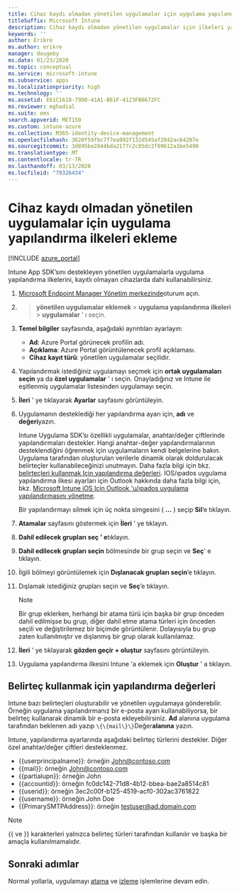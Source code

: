 ```yaml
---
title: Cihaz kaydı olmadan yönetilen uygulamalar için uygulama yapılandırma ilkeleri
titleSuffix: Microsoft Intune
description: Cihaz kaydı olmadan yönetilen uygulamalar için ilkeleri yapılandırmayı öğrenin.
keywords: ''
author: Erikre
ms.author: erikre
manager: dougeby
ms.date: 01/23/2020
ms.topic: conceptual
ms.service: microsoft-intune
ms.subservice: apps
ms.localizationpriority: high
ms.technology: ''
ms.assetid: E61C1618-79D0-41A1-B61F-4123FB6672FC
ms.reviewer: mghadial
ms.suite: ems
search.appverid: MET150
ms.custom: intune-azure
ms.collection: M365-identity-device-management
ms.openlocfilehash: 3620f59fbc7f7ea992f132d545af2842ac64207e
ms.sourcegitcommit: 3d895be2844bda2177c2c85dc2f09612a1be5490
ms.translationtype: MT
ms.contentlocale: tr-TR
ms.lasthandoff: 03/13/2020
ms.locfileid: "79326434"
---
```

# <a name="add-app-configuration-policies-for-managed-apps-without-device-enrollment"></a>Cihaz kaydı olmadan yönetilen uygulamalar için uygulama yapılandırma ilkeleri ekleme

[!INCLUDE [azure_portal](../includes/azure_portal.md)]

Intune App SDK’sını destekleyen yönetilen uygulamalarla uygulama yapılandırma ilkelerini, kayıtlı olmayan cihazlarda dahi kullanabilirsiniz. 

1. [Microsoft Endpoint Manager Yönetim merkezinde](https://go.microsoft.com/fwlink/?linkid=2109431)oturum açın.
2.  > **yönetilen uygulamalar** **eklemek** > **uygulama yapılandırma ilkeleri** > **uygulamalar** ' ı seçin.
3. **Temel bilgiler** sayfasında, aşağıdaki ayrıntıları ayarlayın:
    - **Ad**: Azure Portal görünecek profilin adı.
    - **Açıklama**: Azure Portal görüntülenecek profil açıklaması.
    - **Cihaz kayıt türü**: yönetilen uygulamalar seçilidir.
4. Yapılandırmak istediğiniz uygulamayı seçmek için **ortak uygulamaları seçin** ya da **özel uygulamalar** ' ı seçin. Onayladığınız ve Intune ile eşitlenmiş uygulamalar listesinden uygulamayı seçin.
5. **İleri** ' ye tıklayarak **Ayarlar** sayfasını görüntüleyin.
6. Uygulamanın desteklediği her yapılandırma ayarı için, **adı** ve **değeri**yazın. 

   Intune Uygulama SDK’sı özellikli uygulamalar, anahtar/değer çiftlerinde yapılandırmaları destekler. Hangi anahtar-değer yapılandırmalarının desteklendiğini öğrenmek için uygulamaların kendi belgelerine bakın. Uygulama tarafından oluşturulan verilerle dinamik olarak doldurulacak belirteçler kullanabileceğinizi unutmayın. Daha fazla bilgi için bkz. [belirteçleri kullanmak Için yapılandırma değerleri](app-configuration-policies-managed-app.md#configuration-values-for-using-tokens). İOS/ıpados uygulama yapılandırma ilkesi ayarları için Outlook hakkında daha fazla bilgi için, bkz. [Microsoft Intune iOS Için Outlook 'u/ıpados uygulama yapılandırmasını yönetme](https://technet.microsoft.com/library/mt813789(v=exchg.150).aspx).

    Bir yapılandırmayı silmek için üç nokta simgesini ( **…** ) seçip **Sil**’e tıklayın.  

7. **Atamalar** sayfasını göstermek için **İleri** ' ye tıklayın.
8. **Dahil edilecek grupları seç ' e**tıklayın.
9. **Dahil edilecek grupları seçin** bölmesinde bir grup seçin ve **Seç**' e tıklayın.
10. İlgili bölmeyi görüntülemek için **Dışlanacak grupları seçin**’e tıklayın.
11. Dışlamak istediğiniz grupları seçin ve **Seç**’e tıklayın.

    >[!NOTE]
    >Bir grup eklerken, herhangi bir atama türü için başka bir grup önceden dahil edilmişse bu grup, diğer dahil etme atama türleri için önceden seçili ve değiştirilemez bir biçimde görüntülenir. Dolayısıyla bu grup zaten kullanılmıştır ve dışlanmış bir grup olarak kullanılamaz.

12. **İleri** ' ye tıklayarak **gözden geçir + oluştur** sayfasını görüntüleyin.
13. Uygulama yapılandırma ilkesini Intune 'a eklemek için **Oluştur** ' a tıklayın.

## <a name="configuration-values-for-using-tokens"></a>Belirteç kullanmak için yapılandırma değerleri

Intune bazı belirteçleri oluşturabilir ve yönetilen uygulamaya gönderebilir. Örneğin uygulama yapılandırmanız bir e-posta ayarı kullanabiliyorsa, bir belirteç kullanarak dinamik bir e-posta ekleyebilirsiniz. **Ad** alanına uygulama tarafından beklenen adı yazıp `\{\{mail\}\}`Değer**alanına** yazın.

Intune, yapılandırma ayarlarında aşağıdaki belirteç türlerini destekler. Diğer özel anahtar/değer çiftleri desteklenmez.

- \{\{userprincipalname\}\}: örneğin John@contoso.com
- \{\{mail\}\}: örneğin John@contoso.com
- \{\{partialupn\}\}: örneğin John
- \{\{accountid\}\}: örneğin fc0dc142-71d8-4b12-bbea-bae2a8514c81
- \{\{userid\}\}: örneğin 3ec2c00f-b125-4519-acf0-302ac3761822
- \{\{username\}\}: örneğin John Doe
- \{\{PrimarySMTPAddress\}\}: örneğin testuser@ad.domain.com

> [!Note]  
> \{\{ ve \}\} karakterleri yalnızca belirteç türleri tarafından kullanılır ve başka bir amaçla kullanılmamalıdır.

## <a name="next-steps"></a>Sonraki adımlar

Normal yollarla, uygulamayı [atama](apps-deploy.md) ve [izleme](apps-monitor.md) işlemlerine devam edin.
